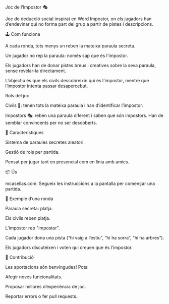 Joc de l’Impostor 🎭

Joc de deducció social inspirat en Word Impostor, on els jugadors han d’endevinar qui no forma part del grup a partir de pistes i descripcions.

🕹️ Com funciona

A cada ronda, tots menys un reben la mateixa paraula secreta.

Un jugador no rep la paraula: només sap que és l'impostor.

Els jugadors han de donar pistes breus i creatives sobre la seva paraula, sense revelar-la directament.

L’objectiu és que els civils descobreixin qui és l’impostor, mentre que l’impostor intenta passar desapercebut.

Rols del joc

Civils 👥: tenen tots la mateixa paraula i han d’identificar l’impostor.

Impostors 🎭: reben una paraula diferent i saben que són impostors. Han de semblar convincents per no ser descoberts.

🚀 Característiques

Sistema de paraules secretes aleatori.

Gestió de rols per partida.

Pensat per jugar tant en presencial com en línia amb amics.

📦 Ús

mcasellas.com. Segueix les instruccions a la pantalla per començar una partida.

📖 Exemple d’una ronda

Paraula secreta: platja.

Els civils reben platja.

L’impostor rep "impostor".

Cada jugador dona una pista (“hi vaig a l’estiu”, “hi ha sorra”, “hi ha arbres”).

Els jugadors discuteixen i voten qui creuen que és l’impostor.

🤝 Contribució

Les aportacions són benvingudes! Pots:

Afegir noves funcionalitats.

Proposar millores d’experiència de joc.

Reportar errors o fer pull requests.
